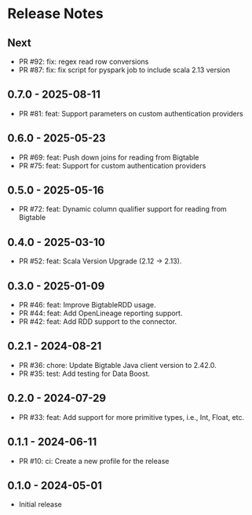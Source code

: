 # Release Notes

## Next

* PR #92: fix: regex read row conversions
* PR #87: fix: fix script for pyspark job to include scala 2.13 version 

## 0.7.0 - 2025-08-11

* PR #81: feat: Support parameters on custom authentication providers

## 0.6.0 - 2025-05-23

* PR #69: feat: Push down joins for reading from Bigtable
* PR #75: feat: Support for custom authentication providers

## 0.5.0 - 2025-05-16

* PR #72: feat: Dynamic column qualifier support for reading from Bigtable

## 0.4.0 - 2025-03-10

* PR #52: feat: Scala Version Upgrade (2.12 -> 2.13).

## 0.3.0 - 2025-01-09

* PR #46: feat: Improve BigtableRDD usage.
* PR #44: feat: Add OpenLineage reporting support.
* PR #42: feat: Add RDD support to the connector.

## 0.2.1 - 2024-08-21

* PR #36: chore: Update Bigtable Java client version to 2.42.0.
* PR #35: test: Add testing for Data Boost.

## 0.2.0 - 2024-07-29

* PR #33: feat: Add support for more primitive types, i.e., Int, Float, etc.

## 0.1.1 - 2024-06-11

* PR #10: ci: Create a new profile for the release

## 0.1.0 - 2024-05-01

* Initial release
